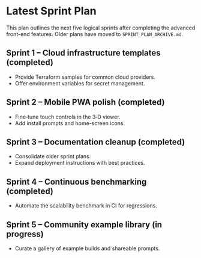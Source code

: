 # Latest Sprint Plan

This plan outlines the next five logical sprints after completing the advanced front-end features.
Older plans have moved to `SPRINT_PLAN_ARCHIVE.md`.

## Sprint 1 – Cloud infrastructure templates (completed)
* Provide Terraform samples for common cloud providers.
* Offer environment variables for secret management.

## Sprint 2 – Mobile PWA polish (completed)
* Fine‑tune touch controls in the 3‑D viewer.
* Add install prompts and home-screen icons.

## Sprint 3 – Documentation cleanup (completed)
* Consolidate older sprint plans.
* Expand deployment instructions with best practices.

## Sprint 4 – Continuous benchmarking (completed)
* Automate the scalability benchmark in CI for regressions.

## Sprint 5 – Community example library (in progress)
* Curate a gallery of example builds and shareable prompts.
